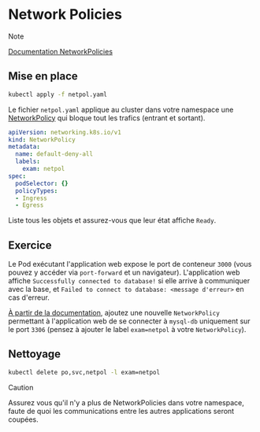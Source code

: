 # Network Policies

> [!note]
> [Documentation NetworkPolicies](https://kubernetes.io/docs/concepts/services-networking/network-policies/)

## Mise en place

```bash
kubectl apply -f netpol.yaml
```

Le fichier `netpol.yaml` applique au cluster dans votre namespace une [NetworkPolicy](https://kubernetes.io/docs/concepts/services-networking/network-policies/) qui bloque tout les trafics (entrant et sortant).

```yaml
apiVersion: networking.k8s.io/v1
kind: NetworkPolicy
metadata:
  name: default-deny-all
  labels:
    exam: netpol
spec:
  podSelector: {}
  policyTypes:
  - Ingress
  - Egress
```

Liste tous les objets et assurez-vous que leur état affiche `Ready`.

## Exercice

Le Pod exécutant l'application web expose le port de conteneur `3000` (vous pouvez y accéder via `port-forward` et un navigateur).
L'application web affiche `Successfully connected to database!` si elle arrive à communiquer avec la base, et `Failed to connect to database: <message d'erreur>` en cas d'erreur.

[À partir de la documentation](https://kubernetes.io/docs/concepts/services-networking/network-policies/), ajoutez une nouvelle `NetworkPolicy` permettant à l'application web de se connecter à `mysql-db` uniquement sur le port `3306` (pensez à ajouter le label `exam=netpol` à votre `NetworkPolicy`).

## Nettoyage

```bash
kubectl delete po,svc,netpol -l exam=netpol
```

> [!caution]
> Assurez vous qu'il n'y a plus de NetworkPolicies dans votre namespace, faute de quoi les communications entre les autres applications seront coupées.
